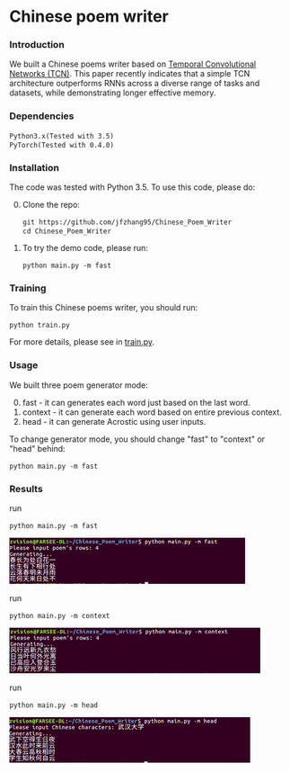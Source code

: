 # Chinese poem writer

### Introduction
We built a Chinese poems writer based on [Temporal Convolutional Networks (TCN)](https://arxiv.org/abs/1803.01271). This paper recently indicates that a simple TCN architecture outperforms RNNs across a diverse range of tasks and datasets, while demonstrating longer effective memory.

### Dependencies
```
Python3.x(Tested with 3.5)
PyTorch(Tested with 0.4.0)
```

### Installation
The code was tested with Python 3.5. To use this code, please do:


0. Clone the repo:
    ```Shell
    git https://github.com/jfzhang95/Chinese_Poem_Writer
    cd Chinese_Poem_Writer
    ```
1. To try the demo code, please run:
    ```Shell
    python main.py -m fast
    ```
### Training
To train this Chinese poems writer, you should run:

    python train.py

For more details, please see in [train.py](https://github.com/jfzhang95/Chinese_Poem_Writer/blob/master/train.py).

### Usage
We built three poem generator mode:

0. fast - it can generates each word just based on the last word.
1. context - it can generate each word based on entire previous context.
2. head - it can generate Acrostic using user inputs.

To change generator mode, you should change "fast" to "context" or "head" behind:

    python main.py -m fast

### Results
run

    python main.py -m fast

![1](doc/fast.png)

run

    python main.py -m context

![2](doc/context.png)

run

    python main.py -m head

![1](doc/head.png)

